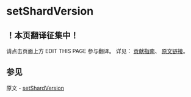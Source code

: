 # setShardVersion

## ！本页翻译征集中！

请点击页面上方 EDIT THIS PAGE 参与翻译。
详见：
[贡献指南]( https://github.com/JinMuInfo/MongoDB-Manual-zh/blob/master/CONTRIBUTING.md )、
[原文链接](  https://docs.mongodb.com/manual/reference/command/setShardVersion/  )。

## 参见

原文 - [setShardVersion]( https://docs.mongodb.com/manual/reference/command/setShardVersion/ )

